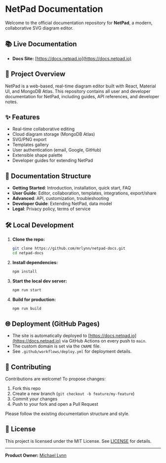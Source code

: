 # NetPad Documentation

Welcome to the official documentation repository for **NetPad**, a modern, collaborative SVG diagram editor.

## 📚 Live Documentation

- **Docs Site:** [https://docs.netpad.io](https://docs.netpad.io)

## 🚀 Project Overview

NetPad is a web-based, real-time diagram editor built with React, Material UI, and MongoDB Atlas. This repository contains all user and developer documentation for NetPad, including guides, API references, and developer notes.

## ✨ Features
- Real-time collaborative editing
- Cloud diagram storage (MongoDB Atlas)
- SVG/PNG export
- Templates gallery
- User authentication (email, Google, GitHub)
- Extensible shape palette
- Developer guides for extending NetPad

## 📁 Documentation Structure
- **Getting Started**: Introduction, installation, quick start, FAQ
- **User Guide**: Editor, collaboration, templates, integrations, export/share
- **Advanced**: API, customization, troubleshooting
- **Developer Guide**: Extending NetPad, data model
- **Legal**: Privacy policy, terms of service

## 🛠️ Local Development

1. **Clone the repo:**
   ```sh
   git clone https://github.com/mrlynn/netpad-docs.git
   cd netpad-docs
   ```
2. **Install dependencies:**
   ```sh
   npm install
   ```
3. **Start the local dev server:**
   ```sh
   npm run start
   ```
4. **Build for production:**
   ```sh
   npm run build
   ```

## 🌐 Deployment (GitHub Pages)
- The site is automatically deployed to [https://docs.netpad.io](https://docs.netpad.io) via GitHub Actions on every push to `main`.
- The custom domain is set via the `CNAME` file.
- See `.github/workflows/deploy.yml` for deployment details.

## 🤝 Contributing

Contributions are welcome! To propose changes:
1. Fork this repo
2. Create a new branch (`git checkout -b feature/my-feature`)
3. Commit your changes
4. Push to your fork and open a Pull Request

Please follow the existing documentation structure and style.

## 📝 License

This project is licensed under the MIT License. See [LICENSE](LICENSE) for details.

---

**Product Owner:** [Michael Lynn](https://mlynn.org)
